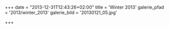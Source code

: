 +++
date = "2013-12-31T12:43:26+02:00"
title = 'Winter 2013'
galerie_pfad = '2013/winter_2013'
galerie_bild = '20130121_05.jpg'

+++

      